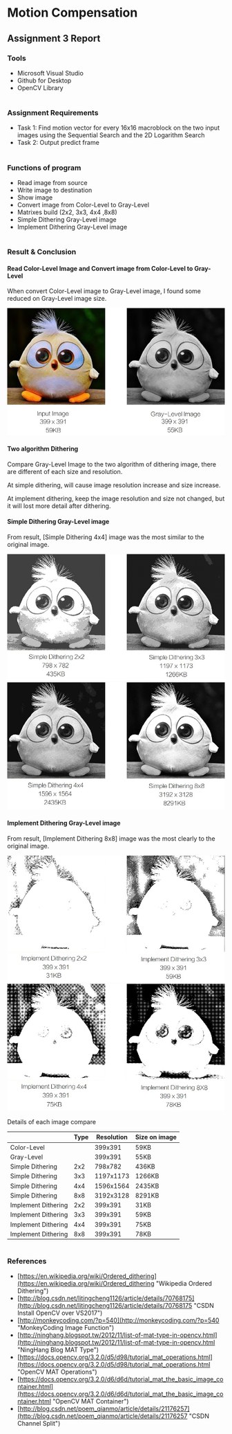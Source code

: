 # Motion Compensation
## Assignment 3 Report
### Tools
 - Microsoft Visual Studio
 - Github for Desktop
 - OpenCV Library
#
### Assignment Requirements
 - Task 1: Find motion vector for every 16x16 macroblock on the two input images using the Sequential Search and the 2D Logarithm Search
 - Task 2: Output predict frame
#
### Functions of program
 - Read image from source
 - Write image to destination
 - Show image
 - Convert image from Color-Level to Gray-Level
 - Matrixes build (2x2, 3x3, 4x4 ,8x8)
 - Simple Dithering Gray-Level image
 - Implement Dithering Gray-Level image
#
### Result & Conclusion

#### Read Color-Level Image and Convert image from Color-Level to Gray-Level
When convert Color-Level image to Gray-Level image, I found some reduced on Gray-Level image size. 

![](https://github.com/khyjb1995/MMS2017FALL/blob/master/Assignment%201/Image01.jpg)

#### Two algorithm Dithering
Compare Gray-Level Image to the two algorithm of dithering image, there are different of each size and resolution. 

At simple dithering, will cause image resolution increase and size increase. 

At implement dithering, keep the image resolution and size not changed, but it will lost more detail after dithering. 

#### Simple Dithering Gray-Level image
From result, [Simple Dithering 4x4] image was the most similar to the original image. 

![](https://github.com/khyjb1995/MMS2017FALL/blob/master/Assignment%201/Image02.jpg)
![](https://github.com/khyjb1995/MMS2017FALL/blob/master/Assignment%201/Image03.jpg)

#### Implement Dithering Gray-Level image
From result, [Implement Dithering 8x8] image was the most clearly to the original image.  

![](https://github.com/khyjb1995/MMS2017FALL/blob/master/Assignment%201/Image04.jpg)
![](https://github.com/khyjb1995/MMS2017FALL/blob/master/Assignment%201/Image05.jpg)

Details of each image compare

|  | Type | Resolution | Size on image |
|---|---|---|---|
| Color-Level |  | 399x391 | 59KB |
| Gray-Level |  | 399x391 | 55KB |
| Simple Dithering | 2x2 | 798x782 | 436KB |
| Simple Dithering | 3x3 | 1197x1173 | 1266KB |
| Simple Dithering | 4x4 | 1596x1564 | 2435KB |
| Simple Dithering | 8x8 | 3192x3128 | 8291KB |
| Implement Dithering | 2x2 | 399x391 | 31KB |
| Implement Dithering | 3x3 | 399x391 | 59KB |
| Implement Dithering | 4x4 | 399x391 | 75KB |
| Implement Dithering | 8x8 | 399x391 | 78KB | 
 
#
### References
- [https://en.wikipedia.org/wiki/Ordered_dithering](https://en.wikipedia.org/wiki/Ordered_dithering "Wikipedia Ordered Dithering")
- [http://blog.csdn.net/litingcheng1126/article/details/70768175](http://blog.csdn.net/litingcheng1126/article/details/70768175 "CSDN Install OpenCV over VS2017")
- [http://monkeycoding.com/?p=540](http://monkeycoding.com/?p=540 "MonkeyCoding Image Function")
- [http://ninghang.blogspot.tw/2012/11/list-of-mat-type-in-opencv.html](http://ninghang.blogspot.tw/2012/11/list-of-mat-type-in-opencv.html "NingHang Blog MAT Type")
- [https://docs.opencv.org/3.2.0/d5/d98/tutorial_mat_operations.html](https://docs.opencv.org/3.2.0/d5/d98/tutorial_mat_operations.html "OpenCV MAT Operations")
- [https://docs.opencv.org/3.2.0/d6/d6d/tutorial_mat_the_basic_image_container.html](https://docs.opencv.org/3.2.0/d6/d6d/tutorial_mat_the_basic_image_container.html "OpenCV MAT Container")
- [http://blog.csdn.net/poem_qianmo/article/details/21176257](http://blog.csdn.net/poem_qianmo/article/details/21176257 "CSDN Channel Split")